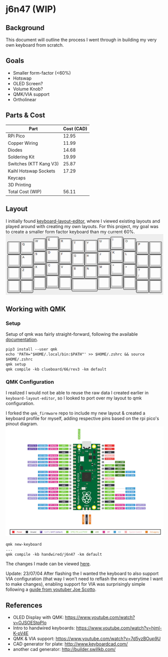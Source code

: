 # j6n47 (WIP)
## Background
This document will outline the process I went through in building my very own keyboard from scratch.
## Goals
- Smaller form-factor (<60%)
- Hotswap
- OLED Screen?
- Volume Knob?
- QMK/VIA support
- Ortholinear
## Parts & Cost
| Part                   | Cost (CAD) |
|------------------------|------------|
| RPi Pico               | 12.95      |
| Copper Wiring          | 11.99      |
| Diodes                 | 14.68      |
| Soldering Kit          | 19.99      |
| Switches (KTT Kang V3) | 25.87      |
| Kaihl Hotswap Sockets  | 17.29      |
| Keycaps                |            |
| 3D Printing            |            |
| Total Cost (WIP)       | 56.11      |
## Layout
I initially found [keyboard-layout-editor](http://www.keyboard-layout-editor.com/), where I viewed existing layouts and played around with creating my own layouts. For this project, my goal was to create a smaller form factor keyboard than my current 60%.
![j6n58 keyboard layout](https://github.com/j6nca/keyboard/blob/main/qmk/j6n47/diagrams/layout.png)
## Working with QMK
### Setup
Setup of qmk was fairly straight-forward, following the available [documentation](https://docs.qmk.fm/#/newbs_getting_started).
```
pip3 install --user qmk
echo 'PATH="$HOME/.local/bin:$PATH"' >> $HOME/.zshrc && source $HOME/.zshrc
qmk setup
qmk compile -kb clueboard/66/rev3 -km default
```
### QMK Configuration
I realized I would not be able to reuse the raw data I created earlier in `keyboard-layout-editor`, so I looked to port over my layout to qmk configuration.

I forked the `qmk_firmware` repo to include my new layout & created a keyboard profile for myself, adding respective pins based on the rpi pico's pinout diagram.
<br>
![rpi pico pinout diagram](https://github.com/j6nca/keyboard/blob/main/qmk/j6n55/diagrams/rpi_pico_pinout.webp)
```
qmk new-keyboard
...
qmk compile -kb handwired/j6n47 -km default
```
The changes I made can be viewed [here](https://github.com/qmk/qmk_firmware/compare/master...j6nca:qmk_firmware:j6n47).

Update: 23/07/04
After flashing the 
I wanted the keyboard to also support VIA configuration (that way I won't need to reflash the mcu everytime I want to make changes), enabling support for VIA was surprisingly simple following a [guide from youtuber Joe Scotto](https://www.youtube.com/watch?v=7d5yzBOup9U).

## References
- OLED Display with QMK: https://www.youtube.com/watch?v=OJSOEStpPIo
- Intro to handwired keyboards: https://www.youtube.com/watch?v=hjml-K-pV4E
- QMK & VIA support: https://www.youtube.com/watch?v=7d5yzBOup9U
- CAD generator for plate: http://www.keyboardcad.com/
- another cad generator: http://builder.swillkb.com/